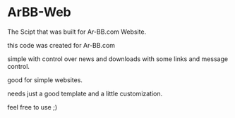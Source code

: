 # ArBB-Web
The Scipt that was built for Ar-BB.com Website.

this code was created for Ar-BB.com

simple with control over news and downloads with some links and message control.

good for simple websites.

needs just a good template and a little customization.

feel free to use ;)
